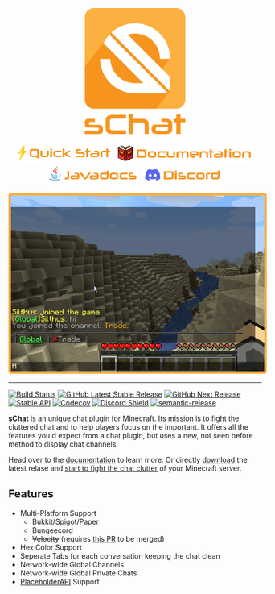<div align="center">
  <p><a
  href="https://schat.silthus.net/docs" 
  target="_blank">
    <img src="docs/assets/logo_text.png" width="200px" alt="sChat Logo" />
  </a></p>
  <p>
  <a href="https://schat.silthus.net/docs/latest/getting-started/" target="_blank"><img src="docs/assets/schat_quickstart.png" alt="Javadocs" /></a>
  <a href="https://schat.silthus.net/docs/" target="_blank"><img src="docs/assets/schat_docs.png" alt="Javadocs" /></a>
  <a href="https://schat.silthus.net/javadocs" target="_blank"><img src="docs/assets/schat_javadocs.png" alt="Javadocs" /></a>
  <a href="https://discord.gg/R4st4QxAjb" target="_blank"><img src="docs/assets/schat_discord.png" alt="Discord" /></a>
  </p>
</div>
<div align="center">
  <img src="docs/assets/demo.gif" style="border: 5px solid #fcb040; border-radius: 5px" />
</div>

<hr>

[![Build Status](https://github.com/sVoxelDev/sChat/actions/workflows/gradle.yml/badge.svg)](../../actions/workflows/gradle.yml)
[![GitHub Latest Stable Release](https://img.shields.io/github/v/release/sVoxelDev/sChat?label=Stable)](../../releases/latest)
[![GitHub Next Release](https://img.shields.io/github/v/release/sVoxelDev/sChat?include_prereleases&label=Next)](../../releases)
[![Stable API](https://img.shields.io/maven-central/v/net.silthus.schat/schat-core?label=API&color=informational)](https://search.maven.org/search?q=g:net.silthus.schat)
[![Codecov](https://img.shields.io/codecov/c/github/sVoxelDev/sChat?token=bBAfT3Wn89)](https://codecov.io/gh/sVoxelDev/sChat)
[![Discord Shield](https://discordapp.com/api/guilds/905798902874267690/widget.png?style=shield)](https://discord.gg/R4st4QxAjb)
[![semantic-release](https://img.shields.io/badge/%20%20%F0%9F%93%A6%F0%9F%9A%80-semantic--release-e10079.svg)](https://github.com/semantic-release/semantic-release)

**sChat** is an unique chat plugin for Minecraft. Its mission is to fight the cluttered chat and to help players focus on the important. It offers all the features you'd expect from a chat plugin, but uses a new, not seen before method to display chat channels.

Head over to the [documentation][documentation] to learn more. Or directly [download][download] the latest relase and [start to fight the chat clutter][getting-started] of your Minecraft server.

## Features

- Multi-Platform Support
  - Bukkit/Spigot/Paper
  - Bungeecord
  - ~~Velocity~~ (requires [this PR](https://github.com/PaperMC/Velocity/pull/658) to be merged)
- Hex Color Support
- Seperate Tabs for each conversation keeping the chat clean
- Network-wide Global Channels
- Network-wide Global Private Chats
- [PlaceholderAPI][placeholderapi] Support

[documentation]: https://schat.silthus.net/docs
[download]: https://github.com/sVoxelDev/sChat/releases/latest
[getting-started]: https://schat.silthus.net/docs/latest/getting-started/
[placeholderapi]: https://github.com/PlaceholderAPI/PlaceholderAPI
[developer]: https://schat.silthus.net/docs/latest/developer/
